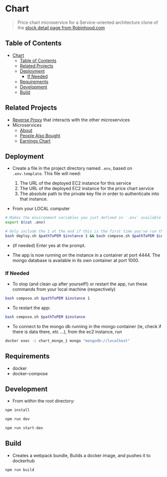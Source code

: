 # Chart
> Price chart microservice for a Service-oriented architecture clone of the [stock detail page from Robinhood.com](https://robinhood.com/stocks/AAPL)

## Table of Contents
- [Chart](#chart)
  - [Table of Contents](#table-of-contents)
  - [Related Projects](#related-projects)
  - [Deployment](#deployment)
    - [If Needed](#if-needed)
  - [Requirements](#requirements)
  - [Development](#development)
  - [Build](#build)

## Related Projects
- [Reverse Proxy](https://github.com/Dr-Wing/chart-proxy) that interacts with the other microservices
- Microservices
  - [About](https://github.com/Dr-Wing/about-microservice)
  - [People Also Bought](https://github.com/Dr-Wing/people-also-bought)
  - [Earnings Chart](https://github.com/Dr-Wing/earnings)

## Deployment
- Create a file in the project directory named `.env`, based on `.env.template`. This file will need:
  1. The URL of the deployed EC2 instance for this service
  2. The URL of the deployed EC2 instance for the price chart service
  3. The absolute path to the private key file in order to authenticate into that instance.

- From your LOCAL computer
```sh
# Makes the environment variables you just defined in `.env` available in your current shell
export $(cat .env)
```

```sh
# Only include the 1 at the end if this is the first time you've run this script on this instance (installs things like docker, docker-compose, etc...)
bash deploy.sh $pathToPEM $instance 1 && bash compose.sh $pathToPEM $instance
```

- (if needed) Enter yes at the prompt.

- The app is now running on the instance in a container at port 4444. The mongo database is available in its own container at port 1000.

### If Needed
- To stop (and clean up after yourself!) or restart the app, run these commands from your local machine (respectively)
```sh
bash compose.sh $pathToPEM $instance 1
```

- To restart the app:
```sh
bash compose.sh $pathToPEM $instance
```

- To connect to the mongo db running in the mongo container (ie, check if there is data there, etc ...), from the ec2 instance, run
```sh
docker exec -i chart_mongo_1 mongo "mongodb://localhost"
```

## Requirements
- docker
- docker-compose

## Development
- From within the root directory:
```sh
npm install
  ```

  ```sh
npm run dev
  ```

  ```sh
npm run start-dev
  ```

## Build
- Creates a webpack bundle, Builds a docker image, and pushes it to dockerhub
```sh
npm run build
```